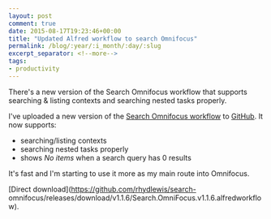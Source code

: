 ```yaml
---
layout: post
comment: true
date: 2015-08-17T19:23:46+00:00
title: "Updated Alfred workflow to search Omnifocus"
permalink: /blog/:year/:i_month/:day/:slug
excerpt_separator: <!--more-->
tags:
- productivity
---
```

There's a new version of the Search Omnifocus workflow that supports searching & listing contexts and searching nested tasks properly.
<!--more-->
I've uploaded a new version of the [Search Omnifocus
workflow](https://github.com/rhydlewis/search-omnifocus) to
[GitHub](https://github.com/rhydlewis/search-omnifocus/releases/tag/v1.1.6).
It now supports:

  * searching/listing contexts
  * searching nested tasks properly
  * shows _No items_ when a search query has 0 results

It's fast and I'm starting to use it more as my main route into Omnifocus.

[Direct download](https://github.com/rhydlewis/search-
omnifocus/releases/download/v1.1.6/Search.OmniFocus.v1.1.6.alfredworkflow).

